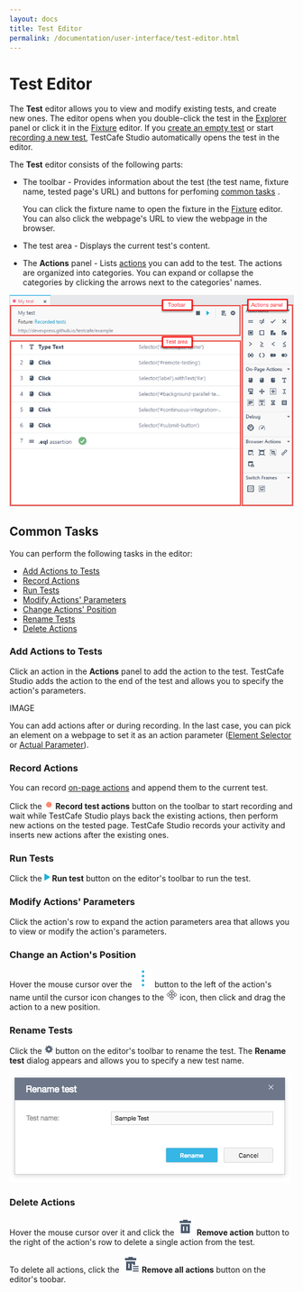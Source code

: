 ```yaml
---
layout: docs
title: Test Editor
permalink: /documentation/user-interface/test-editor.html
---
```

# Test Editor

The **Test** editor allows you to view and modify existing tests, and create new ones. The editor opens when you double-click the test in the [Explorer](explorer-panel.md) panel or click it in the [Fixture](fixture-editor.md) editor. If you [create an empty test](../working-with-testcafe-studio/recording-tests/README.md#creating-tests) or start [recording a new test](../working-with-testcafe-studio/recording-tests/README.md#starting-and-stopping-recording), TestCafe Studio automatically opens the test in the editor.

The **Test** editor consists of the following parts:

* The toolbar - Provides information about the test (the test name, fixture name, tested page's URL) and buttons for perfoming [common tasks](#common-tasks) .

    You can click the fixture name to open the fixture in the [Fixture](#fixture-editor) editor. You can also click the webpage's URL to view the webpage in the browser.

* The test area - Displays the current test's content.
* The **Actions** panel - Lists [actions](../working-with-testcafe-studio/recording-tests/test-actions/README.md) you can add to the test.
    The actions are organized into categories. You can expand or collapse the categories by clicking the arrows next to the categories' names.

![Test editor](../../images/user-interface/test-editor.png)

## Common Tasks

You can perform the following tasks in the editor:

* [Add Actions to Tests](#add-actions-to-tests)
* [Record Actions](#record-actions)
* [Run Tests](#run-tests)
* [Modify Actions' Parameters](#modify-action-parameters)
* [Change Actions' Position](#change-action-position)
* [Rename Tests](#rename-tests)
* [Delete Actions](#delete-actions)

### Add Actions to Tests

Click an action in the **Actions** panel to add the action to the test. TestCafe Studio adds the action to the end of the test and allows you to specify the action's parameters.

IMAGE

You can add actions after or during recording. In the last case, you can pick an element on a webpage to set it as an action parameter ([Element Selector](../working-with-testcafe-studio/recording-tests/test-actions/on-page-actions/action-parameters.md#element-selector) or [Actual Parameter](../working-with-testcafe-studio/recording-tests/test-actions/assertions.md#actual-parameter)).

### Record Actions

You can record [on-page actions](../working-with-testcafe-studio/recording-tests/test-actions/on-page-actions/README.md) and append them to the current test.

Click the ![Record button](../../images/working-with-testcafe-studio/record-test-icon.png) **Record test actions** button on the toolbar to start recording and wait while TestCafe Studio plays back the existing actions, then perform new actions on the tested page. TestCafe Studio records your activity and inserts new actions after the existing ones.

### Run Tests

Click the ![Run tests button](../../images/working-with-testcafe-studio/action-run-icon.png) **Run test** button on the editor's toolbar to run the test.

### Modify Actions' Parameters

Click the action's row to expand the action parameters area that allows you to view or modify the action's parameters.

### Change an Action's Position

Hover the mouse cursor over the ![Drag icon](../../images/user-interface/drag-item-icon.svg) button to the left of the action's name until the cursor icon changes to the ![Drag icon](../../images/user-interface/move-cursor-icon.png) icon, then click and drag the action to a new position.

### Rename Tests

Click the ![Rename button](../../images/working-with-testcafe-studio/settings-icon.png) button on the editor's toolbar to rename the test. The **Rename test** dialog appears and allows you to specify a new test name.

![Rename test dialog](../../images/user-interface/dialogs/rename-test-dialog.png)

### Delete Actions

Hover the mouse cursor over it and click the ![Remove icon](../../images/user-interface/remove-big-icon.svg) **Remove action** button to the right of the action's row to delete a single action from the test.

To delete all actions, click the ![Remove all actions icon](../../images/user-interface/remove-all-icon.svg) **Remove all actions** button on the editor's toobar.